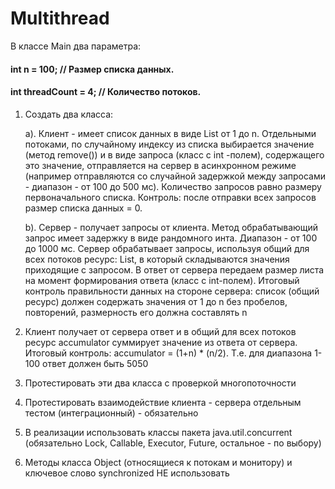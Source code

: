 # Multithread

В классе Main два параметра:
#### int n = 100; // Размер списка данных.
#### int threadCount = 4; // Количество потоков.

1. Создать два класса:

   a). Клиент - имеет список данных в виде List<Integer> от 1 до n. Отдельными потоками, по случайному индексу из списка
   выбирается значение (метод remove()) и в виде запроса (класс с int -полем), содержащего это значение, отправляется на
   сервер в асинхронном режиме (например отправляются со случайной задержкой между запросами - диапазон - от 100 до 500
   мс). Количество запросов равно размеру первоначального списка. Контроль: после отправки всех запросов размер списка
   данных = 0.

   b). Сервер - получает запросы от клиента. Метод обрабатывающий запрос имеет задержку в виде рандомного инта.
   Диапазон - от 100 до 1000 мс. Сервер обрабатывает запросы, используя общий для всех потоков ресурс: List<Integer>, в
   который складываются значения приходящие с запросом. В ответ от сервера передаем размер листа на момент формирования
   ответа (класс с int-полем). Итоговый контроль правильности данных на стороне сервера: список (общий ресурс) должен
   содержать значения от 1 до n без пробелов, повторений, размерность его должна составлять n
2. Клиент получает от сервера ответ и в общий для всех потоков ресурс accumulator суммирует значение из ответа от
   сервера. Итоговый контроль: accumulator = (1+n) * (n/2). Т.е. для диапазона 1-100 ответ должен быть 5050
3. Протестировать эти два класса с проверкой многопоточности
4. Протестировать взаимодействие клиента - сервера отдельным тестом (интеграционный) - обязательно
5. В реализации использовать классы пакета java.util.concurrent (обязательно Lock, Callable, Executor, Future,
   остальное - по выбору)
6. Методы класса Object (относящиеся к потокам и монитору) и ключевое слово synchronized НЕ использовать

